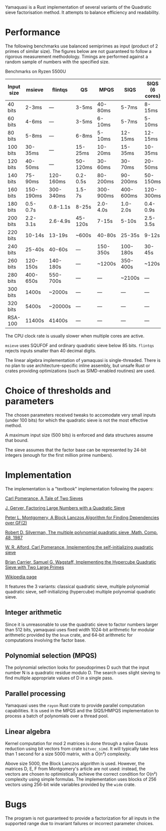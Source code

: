 Yamaquasi is a Rust implementation of several variants of the Quadratic sieve
factorisation method. It attempts to balance efficiency and readability.

# Performance

The following benchmarks use balanced semiprimes as input (product of 2 primes
of similar size). The figures below are not guaranteed to follow a rigorous
measurement methodology. Timings are performed against a random sample
of numbers with the specified size.

Benchmarks on Ryzen 5500U

|Input size| msieve  | flintqs |   QS    |  MPQS   |  SIQS   | SIQS (6 cores) |
| -------- | ------- | ------- | ------- | ------- | ------- | ------- |
|  40 bits |   2-3ms | —       |   3-5ms | 40-80ms |  5-7ms  |   8-15ms|
|  60 bits |   4-6ms | —       |   3-5ms |  6-10ms |  5-7ms  |   5-10ms|
|  80 bits |   5-8ms | —       |   6-8ms |  5-10ms |  12-15ms|  12-15ms|
| 100 bits | 30-35ms | —       | 15-25ms | 10-20ms |  15-35ms|  10-35ms|
| 120 bits | 40-50ms | —       |50-120ms | 30-60ms |  30-70ms|  20-50ms|
| 140 bits | 75-90ms |120-160ms| 0.2-0.5s| 80-200ms| 90-200ms| 50-150ms|
| 160 bits |150-190ms|300-340ms|  1.5-7s |300-900ms|400-600ms|120-300ms|
| 180 bits | 0.5-0.7s| 0.8-1.1s|   8-25s | 2.0-4.0s| 1.0-2.0s| 0.4-0.9s|
| 200 bits | 2.2-3.1s| 2.6-4.9s| 45-120s |   7-15s |   5-10s | 2.5-3.5s|
| 220 bits |  10-14s |  13-19s |  ~600s  |  40-80s |  25-35s |   9-12s |
| 240 bits |  25-40s |  40-60s |    —    | 150-350s| 100-180s|  30-45s |
| 260 bits | 120-150s| 140-180s|    —    |  ~1200s | 350-400s|  ~120s  |
| 280 bits | 400-650s| 550-700s|    —    |    —    |  ~2100s |    —    |
| 300 bits | 1400s   |  ~2000s |    —    |    —    |   ­—    |    —    |
| 320 bits | 5400s   | ~20000s |    —    |    —    |   ­—    |    —    |
| RSA-100  | 11400s  |  41400s |    —    |    —    |   ­—    |    —    |

The CPU clock rate is usually slower when multiple cores are active.

`msieve` uses SQUFOF and ordinary quadratic sieve below 85 bits.
`flintqs` rejects inputs smaller than 40 decimal digits.

The linear algebra implementation of yamaquasi is single-threaded.
There is no plan to use architecture-specific inline assembly,
but unsafe Rust or crates providing optimizations (such as
SIMD-enabled routines) are used.

# Choice of thresholds and parameters

The chosen parameters received tweaks to accomodate very small
inputs (under 100 bits) for which the quadratic sieve
is not the most effective method.

A maximum input size (500 bits) is enforced and data structures assume
that bound.

The sieve assumes that the factor base can be represented by 24-bit
integers (enough for the first million prime numbers).

# Implementation

The implementation is a "textbook" implementation following the papers:

[Carl Pomerance, A Tale of Two Sieves
](https://www.ams.org/notices/199612/pomerance.pdf)

[J. Gerver, Factoring Large Numbers with a Quadratic Sieve
](https://www.jstor.org/stable/2007781)

[Peter L. Montgomery, A Block Lanczos Algorithm for Finding Dependencies over GF(2)
](https://doi.org/10.1007/3-540-49264-X_9)

[Robert D. Silverman, The multiple polynomial quadratic sieve
,Math. Comp. 48, 1987](https://doi.org/10.1090/S0025-5718-1987-0866119-8)

[W. R. Alford, Carl Pomerance, Implementing the self-initializing quadratic sieve
](https://math.dartmouth.edu/~carlp/implementing.pdf)

[Brian Carrier, Samuel G. Wagstaff, Implementing the Hypercube Quadratic Sieve
with Two Large Primes](https://homes.cerias.purdue.edu/~ssw/qs4.pdf)

[Wikipedia page](https://en.wikipedia.org/wiki/Quadratic_sieve)

It features the 3 variants: classical quadratic sieve, multiple polynomial
quadratic sieve, self-initializing (hypercube) multiple polynomial
quadratic sieve.

## Integer arithmetic

Since it is unreasonable to use the quadratic sieve to factor numbers larger
than 512 bits, yamaquasi uses fixed width 1024-bit arithmetic for
modular arithmetic provided by the `bnum` crate, and 64-bit arithmetic
for computations involving the factor base.

## Polynomial selection (MPQS)

The polynomial selection looks for pseudoprimes D such that the input number
N is a quadratic residue modulo D. The search uses slight sieving to
find multiple appropriate values of D in a single pass.

## Parallel processing

Yamaquasi uses the `rayon` Rust crate to provide parallel computation capabilities.
It is used in the MPQS and the SIQS/HMPQS implementation to process a batch
of polynomials over a thread pool.

## Linear algebra

Kernel computation for mod 2 matrices is done through a naïve Gauss reduction
using bit vectors from crate `bitvec_simd`. It will typically take less than
1 second for a size 5000 matrix, with a O(n³) complexity.

Above size 5000, the Block Lanczos algorithm is used. However, the matrices
D, E, F from Montgomery's article are not used: instead, the vectors are chosen
to optimistically achieve the correct condition for O(n²) complexity
using simple formulas. The implementation uses blocks of 256 vectors
using 256-bit wide variables provided by the `wide` crate.

# Bugs

The program is not guaranteed to provide a factorization for all inputs in
the supported range due to invariant failures or incorrect parameter choices.

